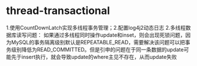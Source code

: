 # thread-transactional
1.使用CountDownLatch实现多线程事务管理；2.配置log4j2动态日志
2.多线程数据库读写问题：
  如果通过多线程同时操作update和inset，则会出现死锁问题，因为MySQL的事务隔离级别默认是REPEATABLE_READ，需要解决该问题可以把事务级别降低为READ_COMMITTED。但是引申的问题在于同一条数据的update可能先于insert执行，就会导致update的where主见不存在，从而update失败
